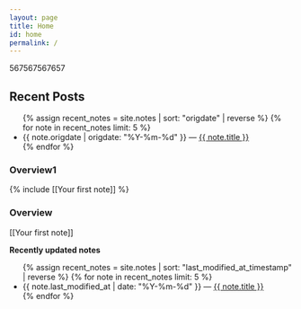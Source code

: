 ```yaml
---
layout: page
title: Home
id: home
permalink: /
---
```

567567567657
<h2>Recent Posts</h2>
<ul>
  {% assign recent_notes = site.notes | sort: "origdate" | reverse %}
  {% for note in recent_notes limit: 5 %}
    <li>
      {{ note.origdate | origdate: "%Y-%m-%d" }} — <a class="internal-link" href="{{ site.baseurl }}{{ note.url }}">{{ note.title }}</a>
    </li>
  {% endfor %}
</ul>

<h3>Overview1</h3>
<div class="overview">
  {% include [[Your first note]] %}
</div>

<h3>Overview</h3>
[[Your first note]]



<strong>Recently updated notes</strong>

<ul>
  {% assign recent_notes = site.notes | sort: "last_modified_at_timestamp" | reverse %}
  {% for note in recent_notes limit: 5 %}
    <li>
      {{ note.last_modified_at | date: "%Y-%m-%d" }} — <a class="internal-link" href="{{ site.baseurl }}{{ note.url }}">{{ note.title }}</a>
    </li>
  {% endfor %}
</ul>

<style>
  .wrapper {
    max-width: 46em;
  }
</style>
